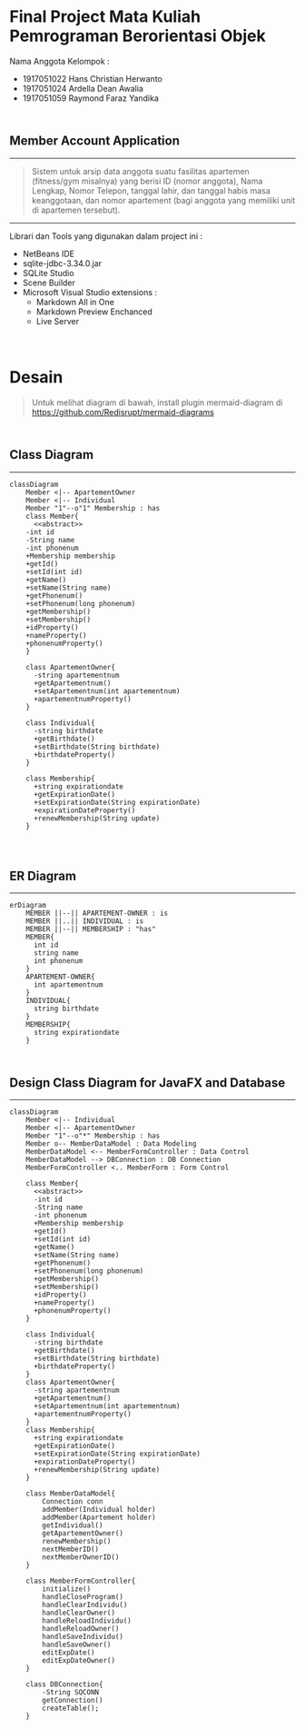 # Final Project Mata Kuliah Pemrograman Berorientasi Objek
Nama Anggota Kelompok :
- 1917051022 Hans Christian Herwanto 
- 1917051024 Ardella Dean Awalia     
- 1917051059 Raymond Faraz Yandika   

## <br> Member Account Application
---
> Sistem untuk arsip data anggota suatu fasilitas apartemen (fitness/gym misalnya) yang berisi ID (nomor anggota), Nama Lengkap, Nomor Telepon, tanggal lahir, dan tanggal habis masa keanggotaan, dan nomor apartement (bagi anggota yang memiliki unit di apartemen tersebut). 
---
Librari dan Tools yang digunakan dalam project ini :
- NetBeans IDE
- sqlite-jdbc-3.34.0.jar
- SQLite Studio
- Scene Builder
- Microsoft Visual Studio extensions :
  - Markdown All in One
  - Markdown Preview Enchanced
  - Live Server

# <br> Desain
> Untuk melihat diagram di bawah, install plugin mermaid-diagram di  https://github.com/Redisrupt/mermaid-diagrams

## <br> Class Diagram
---
```mermaid
classDiagram
    Member <|-- ApartementOwner
    Member <|-- Individual
    Member "1"--o"1" Membership : has
    class Member{
      <<abstract>>
    -int id
    -String name
    -int phonenum
    +Membership membership
    +getId()
    +setId(int id)
    +getName()
    +setName(String name)
    +getPhonenum()
    +setPhonenum(long phonenum)
    +getMembership()
    +setMembership()
    +idProperty()
    +nameProperty()
    +phonenumProperty()
    }

    class ApartementOwner{
      -string apartementnum
      +getApartementnum()
      +setApartementnum(int apartementnum)
      +apartementnumProperty()
    }

    class Individual{
      -string birthdate
      +getBirthdate()
      +setBirthdate(String birthdate)
      +birthdateProperty()
    }

    class Membership{
      +string expirationdate
      +getExpirationDate()
      +setExpirationDate(String expirationDate)
      +expirationDateProperty()
      +renewMembership(String update)
    }
            
```

## <br> ER Diagram
---
```mermaid
erDiagram
    MEMBER ||--|| APARTEMENT-OWNER : is
    MEMBER ||..|| INDIVIDUAL : is
    MEMBER ||--|| MEMBERSHIP : "has"
    MEMBER{
      int id
      string name
      int phonenum
    }
    APARTEMENT-OWNER{
      int apartementnum
    }
    INDIVIDUAL{
      string birthdate
    }
    MEMBERSHIP{
      string expirationdate
    }
```

## <br> Design Class Diagram for JavaFX and Database
---
```mermaid
classDiagram
    Member <|-- Individual
    Member <|-- ApartementOwner
    Member "1"--o"*" Membership : has
    Member o-- MemberDataModel : Data Modeling
    MemberDataModel <-- MemberFormController : Data Control
    MemberDataModel --> DBConnection : DB Connection
    MemberFormController <.. MemberForm : Form Control      

    class Member{
      <<abstract>>
      -int id
      -String name
      -int phonenum
      +Membership membership
      +getId()
      +setId(int id)
      +getName()
      +setName(String name)
      +getPhonenum()
      +setPhonenum(long phonenum)
      +getMembership()
      +setMembership()
      +idProperty()
      +nameProperty()
      +phonenumProperty()
    }
    
    class Individual{
      -string birthdate
      +getBirthdate()
      +setBirthdate(String birthdate)
      +birthdateProperty()
    }
    class ApartementOwner{
      -string apartementnum
      +getApartementnum()
      +setApartementnum(int apartementnum)
      +apartementnumProperty()
    }
    class Membership{
      +string expirationdate
      +getExpirationDate()
      +setExpirationDate(String expirationDate)
      +expirationDateProperty()
      +renewMembership(String update)
    }

    class MemberDataModel{
        Connection conn
        addMember(Individual holder)
        addMember(Apartement holder)
        getIndividual()
        getApartementOwner()
        renewMembership()
        nextMemberID()
        nextMemberOwnerID()
    }

    class MemberFormController{
        initialize()
        handleCloseProgram()
        handleClearIndividu()
        handleClearOwner()
        handleReloadIndividu()
        handleReloadOwner()
        handleSaveIndividu()
        handleSaveOwner()
        editExpDate()
        editExpDateOwner()
    }

    class DBConnection{
        -String SQCONN
        getConnection()
        createTable();
    }          
```